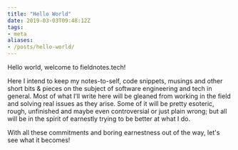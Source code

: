 ```yaml
---
title: "Hello World"
date: 2019-03-03T09:48:12Z
tags:
- meta
aliases:
- /posts/hello-world/
---
```


Hello world, welcome to fieldnotes.tech!

Here I intend to keep my notes-to-self, code snippets, musings
and other short bits & pieces on the subject of software engineering
and tech in general.
Most of what I’ll write here will be gleaned from working in the field
and solving real issues as they arise.
Some of it will be pretty esoteric, rough, unfinished
and maybe even controversial or just plain wrong;
but all will be in the spirit of earnestly trying to be better at what I do.

With all these commitments and boring earnestness out of the way,
let's see what it becomes!
